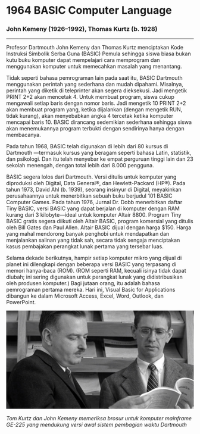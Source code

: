 # __1964 BASIC Computer Language__
### __John Kemeny__ (1926–1992), __Thomas Kurtz__ (b. 1928)
___
Profesor Dartmouth John Kemeny dan Thomas Kurtz menciptakan Kode Instruksi Simbolik Serba Guna (BASIC) Pemula sehingga siswa biasa bukan kutu buku komputer dapat mempelajari cara memprogram dan menggunakan komputer untuk memecahkan masalah yang menantang.

Tidak seperti bahasa pemrograman lain pada saat itu, BASIC Dartmouth menggunakan perintah yang sederhana dan mudah dipahami. Misalnya, perintah yang diketik di teleprinter akan segera dieksekusi. Jadi mengetik PRINT 2+2 akan mencetak 4. Untuk membuat program, siswa cukup mengawali setiap baris dengan nomor baris. Jadi mengetik 10 PRINT 2+2 akan membuat program yang, ketika dijalankan (dengan mengetik RUN, tidak kurang), akan menyebabkan angka 4 tercetak ketika komputer mencapai baris 10. BASIC dirancang sedemikian sederhana sehingga siswa akan menemukannya program terbukti dengan sendirinya hanya dengan membacanya.

Pada tahun 1968, BASIC telah digunakan di lebih dari 80 kursus di Dartmouth —termasuk kursus yang beragam seperti bahasa Latin, statistik, dan psikologi. Dan itu telah menyebar ke empat perguruan tinggi lain dan 23 sekolah menengah, dengan total lebih dari 8.000 pengguna.

BASIC segera lolos dari Dartmouth. Versi ditulis untuk komputer yang diproduksi oleh Digital, Data General®, dan Hewlett-Packard (HP®). Pada tahun 1973, David Ahl (b. 1939), seorang insinyur di Digital, meyakinkan perusahaannya untuk menerbitkan sebuah buku berjudul 101 BASIC Computer Games. Pada tahun 1976, Jurnal Dr. Dobb menerbitkan daftar Tiny BASIC, versi BASIC yang dapat berjalan di komputer dengan RAM kurang dari 3 kilobyte—ideal untuk komputer Altair 8800. Program Tiny BASIC gratis segera diikuti oleh Altair BASIC, program komersial yang ditulis oleh Bill Gates dan Paul Allen. Altair BASIC dijual dengan harga $150. Harga yang mahal mendorong banyak penghobi untuk mendapatkan dan menjalankan salinan yang tidak sah, secara tidak sengaja menciptakan kasus pembajakan perangkat lunak pertama yang tersebar luas.

Selama dekade berikutnya, hampir setiap komputer mikro yang dijual di planet ini dilengkapi dengan beberapa versi BASIC yang terpasang di memori hanya-baca (ROM). (ROM seperti RAM, kecuali isinya tidak dapat diubah; ini sering digunakan untuk perangkat lunak yang didistribusikan oleh produsen komputer.) Bagi jutaan orang, itu adalah bahasa pemrograman pertama mereka. Hari ini, Visual Basic for Applications dibangun ke dalam Microsoft Access, Excel, Word, Outlook, dan PowerPoint.

![Kemeny dan Kurtz](res/Kemeny-Kurtz.jpg)

*Tom Kurtz dan John Kemeny memeriksa brosur untuk komputer mainframe GE-225 yang mendukung versi awal sistem pembagian waktu Dartmouth*
